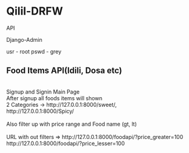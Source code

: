# Qilil-DRFW
API 

Django-Admin

usr - root
pswd - grey

## Food Items API(Idili, Dosa etc)
<br>
Signup and Signin Main Page
<br>
After signup all foods items will shown<br>
 2 Categories -> http://127.0.0.1:8000/sweet/,<br>
                 http://127.0.0.1:8000/Spicy/<br>
               <br>
Also filter up with price range and Food name (gt, lt)<br>
<br>
URL with out filters => http://127.0.0.1:8000/foodapi/?price_greater=100<br>
                        http://127.0.0.1:8000/foodapi/?price_lesser=100<br>

